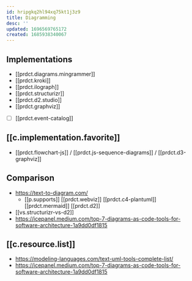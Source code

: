 ```yaml
---
id: hripgkq2hl94xq75kt1j3z9
title: Diagramming
desc: ''
updated: 1696569765172
created: 1685938340067
---
```


## Implementations

- [[prdct.diagrams.mingrammer]]
- [[prdct.kroki]]
- [[prdct.ilograph]]
- [[prdct.structurizr]]
- [[prdct.d2.studio]]
- [[prdct.graphviz]]
- [ ] [[prdct.event-catalog]]

## [[c.implementation.favorite]]

- [[prdct.flowchart-js]] /  [[prdct.js-sequence-diagrams]] / [[prdct.d3-graphviz]]

## Comparison

- https://text-to-diagram.com/
  - [[p.supports]] [[prdct.webviz]] [[prdct.c4-plantuml]]  [[prdct.mermaid]] [[prdct.d2]]
- [[vs.structurizr-vs-d2]]
- https://icepanel.medium.com/top-7-diagrams-as-code-tools-for-software-architecture-1a9dd0df1815


## [[c.resource.list]]

- https://modeling-languages.com/text-uml-tools-complete-list/
- https://icepanel.medium.com/top-7-diagrams-as-code-tools-for-software-architecture-1a9dd0df1815